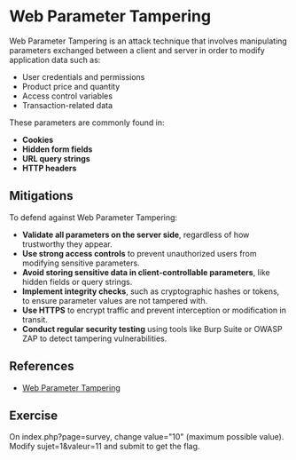 # Web Parameter Tampering

Web Parameter Tampering is an attack technique that involves manipulating parameters exchanged between a client and server in order to modify application data such as:

- User credentials and permissions  
- Product price and quantity  
- Access control variables  
- Transaction-related data  

These parameters are commonly found in:
- **Cookies**  
- **Hidden form fields**  
- **URL query strings**  
- **HTTP headers**

## Mitigations
To defend against Web Parameter Tampering:
- **Validate all parameters on the server side**, regardless of how trustworthy they appear.
- **Use strong access controls** to prevent unauthorized users from modifying sensitive parameters.
- **Avoid storing sensitive data in client-controllable parameters**, like hidden fields or query strings.
- **Implement integrity checks**, such as cryptographic hashes or tokens, to ensure parameter values are not tampered with.
- **Use HTTPS** to encrypt traffic and prevent interception or modification in transit.
- **Conduct regular security testing** using tools like Burp Suite or OWASP ZAP to detect tampering vulnerabilities.

## References
- [Web Parameter Tampering](https://owasp.org/www-community/attacks/Web_Parameter_Tampering)

## Exercise
On index.php?page=survey, change value="10" (maximum possible value).
Modify sujet=1&valeur=11 and submit to get the flag.